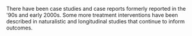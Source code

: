 There have been case studies and case reports formerly reported in the '90s and early 2000s. Some more treatment interventions have been described in naturalistic and longitudinal studies that continue to inform outcomes.